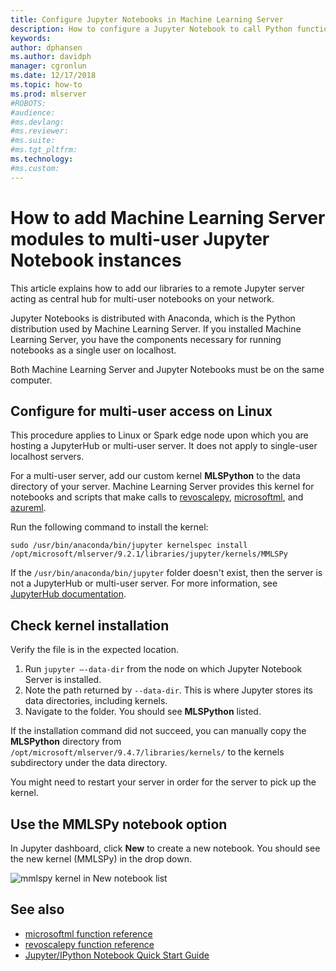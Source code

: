 ```yaml
---
title: Configure Jupyter Notebooks in Machine Learning Server 
description: How to configure a Jupyter Notebook to call Python functions from revoscalepay and microsofml modules in Machine learning Server.
keywords: 
author: dphansen
ms.author: davidph
manager: cgronlun
ms.date: 12/17/2018
ms.topic: how-to
ms.prod: mlserver
#ROBOTS: 
#audience: 
#ms.devlang: 
#ms.reviewer: 
#ms.suite: 
#ms.tgt_pltfrm: 
ms.technology: 
#ms.custom: 
---
```


# How to add Machine Learning Server modules to multi-user Jupyter Notebook instances

This article explains how to add our libraries to a remote Jupyter server acting as central hub for multi-user notebooks on your network.

Jupyter Notebooks is distributed with Anaconda, which is the Python distribution used by Machine Learning Server. If you installed Machine Learning Server, you have the components necessary for running notebooks as a single user on localhost.

Both Machine Learning Server and Jupyter Notebooks must be on the same computer.


## Configure for multi-user access on Linux

This procedure applies to Linux or Spark edge node upon which you are hosting a JupyterHub or multi-user server. It does not apply to single-user localhost servers. 

For a multi-user server, add our custom kernel **MLSPython** to the data directory of your server. Machine Learning Server provides this kernel for notebooks and scripts that make calls to [revoscalepy](../python-reference/revoscalepy/revoscalepy-package.md), [microsoftml](../python-reference/microsoftml/microsoftml-package.md), and [azureml](../python-reference/azureml-model-management-sdk/azureml-model-management-sdk.md).

Run the following command to install the kernel:

```
sudo /usr/bin/anaconda/bin/jupyter kernelspec install /opt/microsoft/mlserver/9.2.1/libraries/jupyter/kernels/MMLSPy
```

If the `/usr/bin/anaconda/bin/jupyter` folder doesn't exist, then the server is not a JupyterHub or multi-user server. For more information, see [JupyterHub documentation](https://jupyterhub.readthedocs.io/en/stable/). 

## Check kernel installation

Verify the file is in the expected location.

1. Run `jupyter –-data-dir` from the node on which Jupyter Notebook Server is installed.
2. Note the path returned by `--data-dir`. This is where Jupyter stores its data directories, including kernels.
3. Navigate to the folder. You should see **MLSPython** listed.

If the installation command did not succeed, you can manually copy the **MLSPython** directory from `/opt/microsoft/mlserver/9.4.7/libraries/kernels/` to the kernels subdirectory under the data directory.

You might need to restart your server in order for the server to pick up the kernel.

## Use the MMLSPy notebook option

In Jupyter dashboard, click **New** to create a new notebook. You should see the new kernel (MMLSPy) in the drop down.

![mmlspy kernel in New notebook list](./media/jupyternb-new-mmlspy.png)


## See also

+ [microsoftml function reference](../python-reference/microsoftml/microsoftml-package.md)
+ [revoscalepy function reference](../python-reference/revoscalepy/revoscalepy-package.md)
+ [Jupyter/IPython Notebook Quick Start Guide](https://jupyter-notebook-beginner-guide.readthedocs.io)
